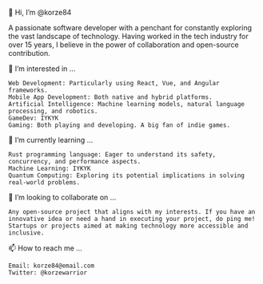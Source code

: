 👋 Hi, I’m @korze84

A passionate software developer with a penchant for constantly exploring the vast landscape of technology. Having worked in the tech industry for over 15 years, I believe in the power of collaboration and open-source contribution.

👀 I’m interested in ...

    Web Development: Particularly using React, Vue, and Angular frameworks.
    Mobile App Development: Both native and hybrid platforms.
    Artificial Intelligence: Machine learning models, natural language processing, and robotics.
    GameDev: IYKYK
    Gaming: Both playing and developing. A big fan of indie games.

🌱 I’m currently learning ...

    Rust programming language: Eager to understand its safety, concurrency, and performance aspects.
    Machine Learning: IYKYK
    Quantum Computing: Exploring its potential implications in solving real-world problems.

💞️ I’m looking to collaborate on ...

    Any open-source project that aligns with my interests. If you have an innovative idea or need a hand in executing your project, do ping me!
    Startups or projects aimed at making technology more accessible and inclusive.

📫 How to reach me ...

    Email: korze84@email.com
    Twitter: @korzewarrior
